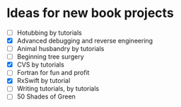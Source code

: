 # Ideas for new book projects

- [ ] Hotubbing by tutorials
- [x] Advanced debugging and reverse engineering
- [ ] Animal husbandry by tutorials
- [ ] Beginning tree surgery 
- [x] CVS by tutorials
- [ ] Fortran for fun and profit
- [x] RxSwift by tutorial
- [ ] Writing tutorials, by tutorials
- [ ] 50 Shades of Green 

